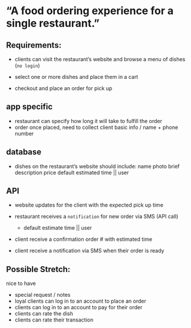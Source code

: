 # “A food ordering experience for a single restaurant.”

## Requirements:

- clients can visit the restaurant’s website and browse a menu of dishes (`no login`)

- select one or more dishes and place them in a cart

- checkout and place an order for pick up

## app specific
- restaurant can specify how long it will take to fulfill  the order
- order once placed, need to collect client basic info / name + phone number
 
## database
- dishes on the restaurant’s website should include:
  name
  photo
  brief description
  price
  default estimated time || user

## API 
- website updates for the client with the expected pick up time
- restaurant receives a `notification` for new order via SMS (API call)
  - default estimate time || user

- client receive a confirmation order # with estimated time
- client receive a notification via SMS when their order is ready
           



## Possible Stretch:

nice to have 
- special request  / notes
- loyal clients can log in to an account to place an order
- clients can log in to an account to pay for their order
- clients can rate the dish
- clients can rate their transaction
